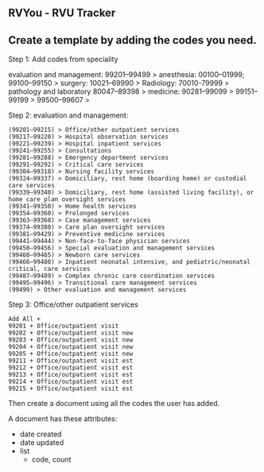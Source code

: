 RVYou - RVU Tracker
--

Create a template by adding the codes you need.
--

Step 1: Add codes from speciality

evaluation and management:
    99201–99499 >
anesthesia:
    00100–01999;
    99100–99150 >
surgery:
    10021–69990 >
Radiology:
    70010-79999 >
pathology and laboratory
    80047–89398 >
medicine:
    90281–99099 >
    99151–99199 >
    99500–99607 >

Step 2: evaluation and management:

    (99201–99215) > Office/other outpatient services
    (99217–99220) > Hospital observation services
    (99221–99239) > Hospital inpatient services
    (99241–99255) > Consultations
    (99281–99288) > Emergency department services
    (99291–99292) > Critical care services
    (99304–99318) > Nursing facility services
    (99324–99337) > Domiciliary, rest home (boarding home) or custodial care services
    (99339–99340) > Domiciliary, rest home (assisted living facility), or home care plan oversight services
    (99341–99350) > Home health services
    (99354–99360) > Prolonged services
    (99363–99368) > Case management services
    (99374–99380) > Care plan oversight services
    (99381–99429) > Preventive medicine services
    (99441–99444) > Non-face-to-face physician services
    (99450–99456) > Special evaluation and management services
    (99460–99465) > Newborn care services
    (99466–99480) > Inpatient neonatal intensive, and pediatric/neonatal critical, care services
    (99487–99489) > Complex chronic care coordination services
    (99495–99496) > Transitional care management services
    (99499) > Other evaluation and management services

Step 3:  Office/other outpatient services

    Add All +
    99201 + Office/outpatient visit
    99202 + Office/outpatient visit new
    99203 + Office/outpatient visit new
    99204 + Office/outpatient visit new
    99205 + Office/outpatient visit new
    99211 + Office/outpatient visit est
    99212 + Office/outpatient visit est
    99213 + Office/outpatient visit est
    99214 + Office/outpatient visit est
    99215 + Office/outpatient visit est


Then create a document using all the codes the user has added.

A document has these attributes:


- date created
- date updated
- list
    - code, count

